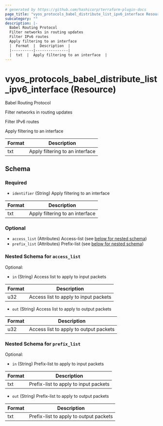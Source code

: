 ```yaml
---
# generated by https://github.com/hashicorp/terraform-plugin-docs
page_title: "vyos_protocols_babel_distribute_list_ipv6_interface Resource - vyos"
subcategory: ""
description: |-
  Babel Routing Protocol
  Filter networks in routing updates
  Filter IPv6 routes
  Apply filtering to an interface
  |  Format  |  Description  |
  |----------|---------------|
  |  txt  |  Apply filtering to an interface  |
---
```


# vyos_protocols_babel_distribute_list_ipv6_interface (Resource)

Babel Routing Protocol

Filter networks in routing updates

Filter IPv6 routes

Apply filtering to an interface

|  Format  |  Description  |
|----------|---------------|
|  txt  |  Apply filtering to an interface  |



<!-- schema generated by tfplugindocs -->
## Schema

### Required

- `identifier` (String) Apply filtering to an interface

|  Format  |  Description  |
|----------|---------------|
|  txt  |  Apply filtering to an interface  |

### Optional

- `access_list` (Attributes) Access-list (see [below for nested schema](#nestedatt--access_list))
- `prefix_list` (Attributes) Prefix-list (see [below for nested schema](#nestedatt--prefix_list))

<a id="nestedatt--access_list"></a>
### Nested Schema for `access_list`

Optional:

- `in` (String) Access list to apply to input packets

|  Format  |  Description  |
|----------|---------------|
|  u32  |  Access list to apply to input packets  |
- `out` (String) Access list to apply to output packets

|  Format  |  Description  |
|----------|---------------|
|  u32  |  Access list to apply to output packets  |


<a id="nestedatt--prefix_list"></a>
### Nested Schema for `prefix_list`

Optional:

- `in` (String) Prefix-list to apply to input packets

|  Format  |  Description  |
|----------|---------------|
|  txt  |  Prefix-list to apply to input packets  |
- `out` (String) Prefix-list to apply to output packets

|  Format  |  Description  |
|----------|---------------|
|  txt  |  Prefix-list to apply to output packets  |
